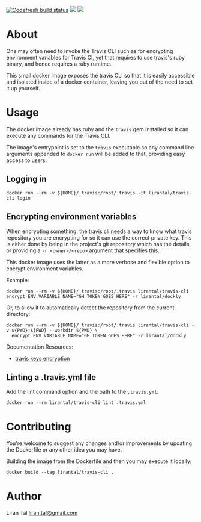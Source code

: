 [![Codefresh build status]( https://g.codefresh.io/api/badges/pipeline/lirantal/lirantal%2Fdocker-travis-cli%2Fdocker-travis-cli?branch=master&key=eyJhbGciOiJIUzI1NiJ9.NTgxMjdkMTU3MzhhYTMwMTAwMjg2YWY4.4TkcAYZuKIcjt2ELMIndMUYK3L0pzZWErAzRnRGlDnE&type=cf-1)]( https://g.codefresh.io/pipelines/docker-travis-cli/builds?repoOwner=lirantal&repoName=docker-travis-cli&serviceName=lirantal%2Fdocker-travis-cli&filter=trigger:build~Build;branch:master;pipeline:5bf043d341859180ee3f5e4d~docker-travis-cli)
[![](https://images.microbadger.com/badges/version/lirantal/travis-cli.svg)](https://microbadger.com/images/lirantal/travis-cli "Get your own version badge on microbadger.com")
[![](https://images.microbadger.com/badges/image/lirantal/travis-cli.svg)](https://microbadger.com/images/lirantal/travis-cli "Get your own image badge on microbadger.com")




# About

One may often need to invoke the Travis CLI such as for encrypting environment variables for Travis CI, yet that requires to use
travis's ruby binary, and hence requires a ruby runtime.

This small docker image exposes the travis CLI so that it is easily accessible and isolated
inside of a docker container, leaving you out of the need to set it up yourself.


# Usage

The docker image already has ruby and the `travis` gem installed so it can execute any
commands for the Travis CLI.

The image's entrypoint is set to the `travis` executable so any command line arguments
appended to `docker run` will be added to that, providing easy access to users.

## Logging in

```
docker run --rm -v ${HOME}/.travis:/root/.travis -it lirantal/travis-cli login
```

## Encrypting environment variables

When encrypting something, the travis cli needs a way to know what travis repository
you are encrypting for so it can use the correct private key. This is either done by
being in the project's git repository which has the details, or providing a `-r <owner>/<repo>`
argument that specifies this.

This docker image uses the latter as a more verbose and flexible option to encrypt
environment variables.

Example:

```
docker run --rm -v ${HOME}/.travis:/root/.travis lirantal/travis-cli encrypt ENV_VARIABLE_NAME="GH_TOKEN_GOES_HERE" -r lirantal/dockly
```

Or, to allow it to automatically detect the repository from the current directory:

```
docker run --rm -v ${HOME}/.travis:/root/.travis lirantal/travis-cli -v ${PWD}:${PWD} --workdir ${PWD} \
  encrypt ENV_VARIABLE_NAME="GH_TOKEN_GOES_HERE" -r lirantal/dockly
```

Documentation Resources:
* [travis keys encryption](https://docs.travis-ci.com/user/encryption-keys/)

## Linting a .travis.yml file

Add the lint command option and the path to the `.travis.yml`:

```
docker run --rm lirantal/travis-cli lint .travis.yml
```

# Contributing

You're welcome to suggest any changes and/or improvements by updating the Dockerfile or any other
idea you may have.

Building the image from the Dockerfile and then you may execute it locally:

```
docker build --tag lirantal/travis-cli .
```

# Author
Liran Tal <liran.tal@gmail.com>
